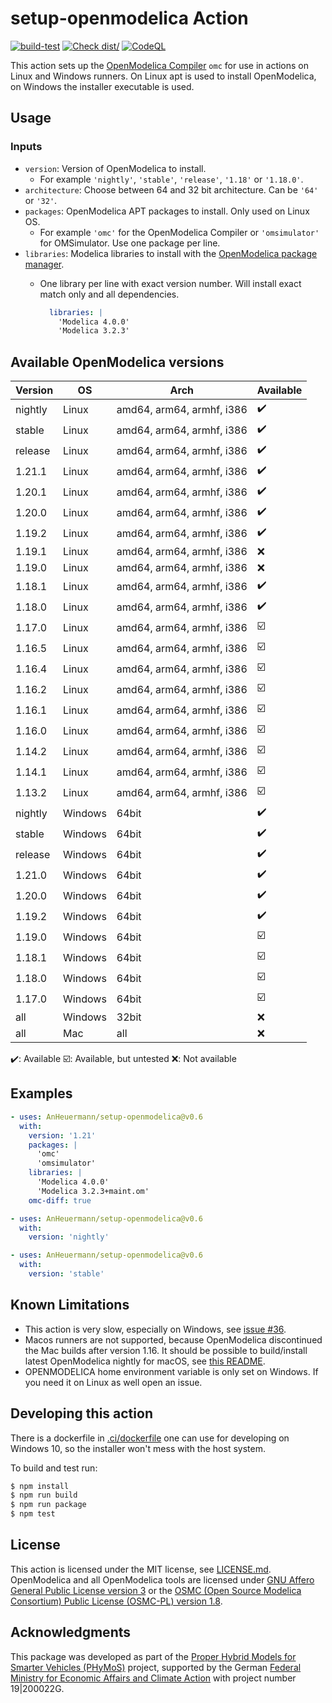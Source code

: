 # setup-openmodelica Action

[![build-test](https://github.com/AnHeuermann/setup-openmodelica/actions/workflows/test.yml/badge.svg)](https://github.com/AnHeuermann/setup-openmodelica/actions/workflows/test.yml)
[![Check dist/](https://github.com/AnHeuermann/setup-openmodelica/actions/workflows/check-dist.yml/badge.svg)](https://github.com/AnHeuermann/setup-openmodelica/actions/workflows/check-dist.yml)
[![CodeQL](https://github.com/AnHeuermann/setup-openmodelica/actions/workflows/codeql-analysis.yml/badge.svg)](https://github.com/AnHeuermann/setup-openmodelica/actions/workflows/codeql-analysis.yml)

This action sets up the [OpenModelica Compiler](https://openmodelica.org/) `omc` for use in
actions on Linux and Windows runners.
On Linux apt is used to install OpenModelica, on Windows the installer executable is used.

## Usage

### Inputs

- `version`: Version of OpenModelica to install.
  - For example
    `'nightly'`, `'stable'`, `'release'`, `'1.18'` or `'1.18.0'`.
- `architecture`: Choose between 64 and 32 bit architecture.
                  Can be `'64'` or `'32'`.
- `packages`: OpenModelica APT packages to install. Only used on Linux OS.
  - For example `'omc'` for the OpenModelica Compiler or `'omsimulator'` for OMSimulator.
    Use one package per line.
- `libraries`: Modelica libraries to install with the [OpenModelica package manager](https://openmodelica.org/doc/OpenModelicaUsersGuide/latest/packagemanager.html).
  - One library per line with exact version number. Will install exact match only and all dependencies.

    ```yml
      libraries: |
        'Modelica 4.0.0'
        'Modelica 3.2.3'
    ```

## Available OpenModelica versions

| Version      | OS      | Arch                      | Available |
|--------------|---------|---------------------------|-----------|
| nightly      | Linux   | amd64, arm64, armhf, i386 | ✔️       |
| stable       | Linux   | amd64, arm64, armhf, i386 | ✔️       |
| release      | Linux   | amd64, arm64, armhf, i386 | ✔️       |
| 1.21.1       | Linux   | amd64, arm64, armhf, i386 | ✔️       |
| 1.20.1       | Linux   | amd64, arm64, armhf, i386 | ✔️       |
| 1.20.0       | Linux   | amd64, arm64, armhf, i386 | ✔️       |
| 1.19.2       | Linux   | amd64, arm64, armhf, i386 | ✔️       |
| 1.19.1       | Linux   | amd64, arm64, armhf, i386 | ❌       |
| 1.19.0       | Linux   | amd64, arm64, armhf, i386 | ❌       |
| 1.18.1       | Linux   | amd64, arm64, armhf, i386 | ✔️       |
| 1.18.0       | Linux   | amd64, arm64, armhf, i386 | ✔️       |
| 1.17.0       | Linux   | amd64, arm64, armhf, i386 | ☑️       |
| 1.16.5       | Linux   | amd64, arm64, armhf, i386 | ☑️       |
| 1.16.4       | Linux   | amd64, arm64, armhf, i386 | ☑️       |
| 1.16.2       | Linux   | amd64, arm64, armhf, i386 | ☑️       |
| 1.16.1       | Linux   | amd64, arm64, armhf, i386 | ☑️       |
| 1.16.0       | Linux   | amd64, arm64, armhf, i386 | ☑️       |
| 1.14.2       | Linux   | amd64, arm64, armhf, i386 | ☑️       |
| 1.14.1       | Linux   | amd64, arm64, armhf, i386 | ☑️       |
| 1.13.2       | Linux   | amd64, arm64, armhf, i386 | ☑️       |
| nightly      | Windows | 64bit                     | ✔️       |
| stable       | Windows | 64bit                     | ✔️       |
| release      | Windows | 64bit                     | ✔️       |
| 1.21.0       | Windows | 64bit                     | ✔️       |
| 1.20.0       | Windows | 64bit                     | ✔️       |
| 1.19.2       | Windows | 64bit                     | ✔️       |
| 1.19.0       | Windows | 64bit                     | ☑️       |
| 1.18.1       | Windows | 64bit                     | ☑️       |
| 1.18.0       | Windows | 64bit                     | ☑️       |
| 1.17.0       | Windows | 64bit                     | ☑️       |
| all          | Windows | 32bit                     | ❌       |
| all          | Mac     | all                       | ❌       |

✔️: Available
☑️: Available, but untested
❌: Not available

## Examples

```yaml
- uses: AnHeuermann/setup-openmodelica@v0.6
  with:
    version: '1.21'
    packages: |
      'omc'
      'omsimulator'
    libraries: |
      'Modelica 4.0.0'
      'Modelica 3.2.3+maint.om'
    omc-diff: true
```

```yaml
- uses: AnHeuermann/setup-openmodelica@v0.6
  with:
    version: 'nightly'
```

```yaml
- uses: AnHeuermann/setup-openmodelica@v0.6
  with:
    version: 'stable'
```

## Known Limitations

- This action is very slow, especially on Windows, see [issue #36](https://github.com/AnHeuermann/setup-openmodelica/issues/36).
- Macos runners are not supported, because OpenModelica discontinued the Mac builds after version 1.16.
  It should be possible to build/install latest OpenModelica nightly for macOS,
  see [this README](https://github.com/OpenModelica/OpenModelica/blob/master/README.cmake.md#33-macos).
- OPENMODELICA home environment variable is only set on Windows. If you need it on Linux as well open an issue.

## Developing this action

There is a dockerfile in [.ci/dockerfile](.ci/dockerfile) one can use for developing on Windows 10,
so the installer won't mess with the host system.

To build and test run:

```bash
$ npm install
$ npm run build
$ npm run package
$ npm test
```

## License

This action is licensed under the MIT license, see [LICENSE.md](./LICENSE.md).
OpenModelica and all OpenModelica tools are licensed under
[GNU Affero General Public License version 3](https://www.gnu.org/licenses/agpl-3.0.en.html)
or the 
[OSMC (Open Source Modelica Consortium) Public License (OSMC-PL) version 1.8](https://openmodelica.org/osmc-pl/osmc-pl-1.8.txt).

## Acknowledgments

This package was developed as part of the [Proper Hybrid Models for Smarter Vehicles (PHyMoS)](https://phymos.de/en/) project,
supported by the German [Federal Ministry for Economic Affairs and Climate Action](https://www.bmwk.de/Navigation/EN/Home/home.html)
with project number 19|200022G.
